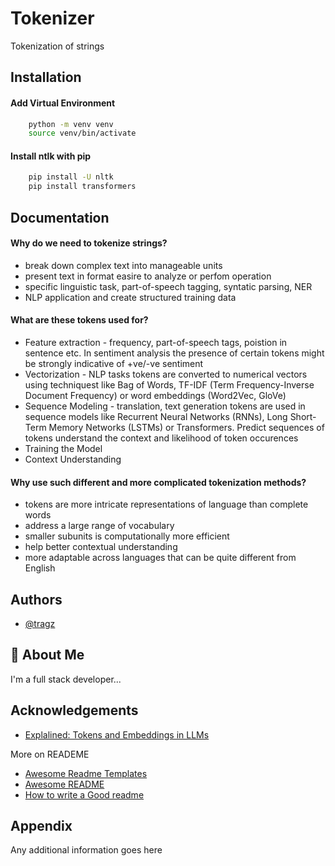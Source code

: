 
# Tokenizer
Tokenization of strings


## Installation

#### Add Virtual Environment
```bash
    python -m venv venv
    source venv/bin/activate
```

#### Install ntlk with pip

```bash
    pip install -U nltk
    pip install transformers
```
    
## Documentation

#### Why do we need to tokenize strings?
- break down complex text into manageable units
- present text in format easire to analyze or perfom operation
- specific linguistic task, part-of-speech tagging, syntatic parsing, NER
- NLP application and create structured training data

#### What are these tokens used for?
- Feature extraction - frequency, part-of-speech tags, poistion in sentence etc. In sentiment analysis the presence of certain tokens might be strongly indicative of +ve/-ve sentiment
- Vectorization - NLP tasks tokens are converted to numerical vectors using techniquest like Bag of Words, TF-IDF (Term Frequency-Inverse Document Frequency) or word embeddings (Word2Vec, GloVe)
- Sequence Modeling - translation, text generation tokens are used in sequence models like Recurrent Neural Networks (RNNs), Long Short-Term Memory Networks (LSTMs) or Transformers. Predict sequences of tokens understand the context and likelihood of token occurences
- Training the Model 
- Context Understanding

#### Why use such different and more complicated tokenization methods?
- tokens are more intricate representations of language than complete words
- address a large range of vocabulary
- smaller subunits is computationally more efficient
- help better contextual understanding
- more adaptable across languages that can be quite different from English
## Authors

- [@tragz](https://github.com/tragz)


## 🚀 About Me
I'm a full stack developer...


## Acknowledgements

 - [Explalined: Tokens  and Embeddings in LLMs](https://medium.com/the-research-nest/explained-tokens-and-embeddings-in-llms-69a16ba5db33)



 More on READEME
 - [Awesome Readme Templates](https://awesomeopensource.com/project/elangosundar/awesome-README-templates)
 - [Awesome README](https://github.com/matiassingers/awesome-readme)
 - [How to write a Good readme](https://bulldogjob.com/news/449-how-to-write-a-good-readme-for-your-github-project)


## Appendix

Any additional information goes here

